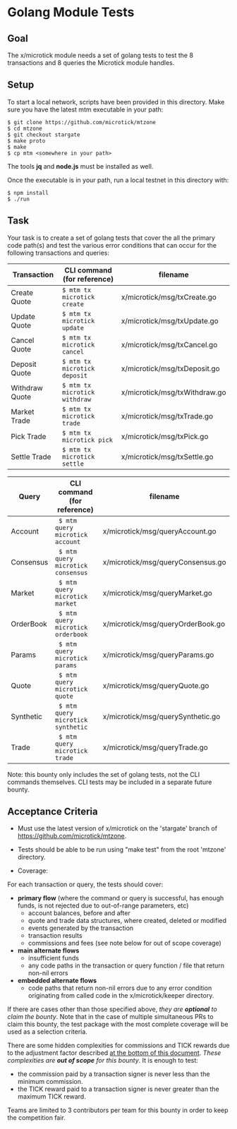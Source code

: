 # Golang Module Tests

## Goal

The x/microtick module needs a set of golang tests to test the 8 transactions and 8 queries the Microtick module handles.

## Setup

To start a local network, scripts have been provided in this directory. Make sure you have the latest mtm executable
in your path:

```
$ git clone https://github.com/microtick/mtzone
$ cd mtzone
$ git checkout stargate
$ make proto
$ make
$ cp mtm <somewhere in your path>
```

The tools **jq** and **node.js** must be installed as well.

Once the executable is in your path, run a local testnet in this directory with:

```
$ npm install
$ ./run
```

## Task

Your task is to create a set of golang tests that cover the all the primary code path(s) and test the various error conditions
that can occur for the following transactions and queries:

| Transaction | CLI command (for reference) | filename |
| ----------- | --------------------------- | -------- |
| Create Quote | ```$ mtm tx microtick create``` | x/microtick/msg/txCreate.go |
| Update Quote | ```$ mtm tx microtick update``` | x/microtick/msg/txUpdate.go |
| Cancel Quote | ```$ mtm tx microtick cancel``` | x/microtick/msg/txCancel.go |
| Deposit Quote | ```$ mtm tx microtick deposit``` | x/microtick/msg/txDeposit.go |
| Withdraw Quote | ```$ mtm tx microtick withdraw``` | x/microtick/msg/txWithdraw.go |
| Market Trade | ```$ mtm tx microtick trade``` | x/microtick/msg/txTrade.go |
| Pick Trade | ```$ mtm tx microtick pick``` | x/microtick/msg/txPick.go |
| Settle Trade | ```$ mtm tx microtick settle``` | x/microtick/msg/txSettle.go |

| Query | CLI command (for reference) | filename |
| ----- | --------------------------- | -------- |
| Account | ``` $ mtm query microtick account``` | x/microtick/msg/queryAccount.go |
| Consensus | ``` $ mtm query microtick consensus``` | x/microtick/msg/queryConsensus.go |
| Market | ``` $ mtm query microtick market``` | x/microtick/msg/queryMarket.go |
| OrderBook | ``` $ mtm query microtick orderbook``` | x/microtick/msg/queryOrderBook.go |
| Params | ``` $ mtm query microtick params``` | x/microtick/msg/queryParams.go |
| Quote | ``` $ mtm query microtick quote``` | x/microtick/msg/queryQuote.go |
| Synthetic | ``` $ mtm query microtick synthetic``` | x/microtick/msg/querySynthetic.go |
| Trade | ``` $ mtm query microtick trade``` | x/microtick/msg/queryTrade.go |

Note: this bounty only includes the set of golang tests, not the CLI commands themselves. CLI tests may be included in a separate future
bounty.

## Acceptance Criteria

- Must use the latest version of x/microtick on the 'stargate' branch of https://github.com/microtick/mtzone.

- Tests should be able to be run using "make test" from the root 'mtzone' directory.

- Coverage:

For each transaction or query, the tests should cover:

 - **primary flow** (where the command or query is successful, has enough funds, is not rejected due to out-of-range parameters, etc)
   - account balances, before and after
   - quote and trade data structures, where created, deleted or modified
   - events generated by the transaction
   - transaction results
   - commissions and fees (see note below for out of scope coverage)
 - **main alternate flows**
   - insufficient funds
   - any code paths in the transaction or query function / file that return non-nil errors
 - **embedded alternate flows**
   - code paths that return non-nil errors due to any error condition originating from called code in the x/microtick/keeper directory.

If there are cases other than those specified above, _they are **optional** to claim the bounty_. Note that in the case of multiple simultaneous
PRs to claim this bounty, the test package with the most complete coverage will be used as a selection criteria.

There are some hidden complexities for commissions and TICK rewards due to the adjustment factor described [at the bottom of this document](https://microtick.com/alpha/docs/stargate-changes). 
_These complexities are **out of scope** for this bounty_. It is enough to test:
  - the commission paid by a transaction signer is never less than the minimum commission.
  - the TICK reward paid to a transaction signer is never greater than the maximum TICK reward.

Teams are limited to 3 contributors per team for this bounty in order to keep the competition fair.
